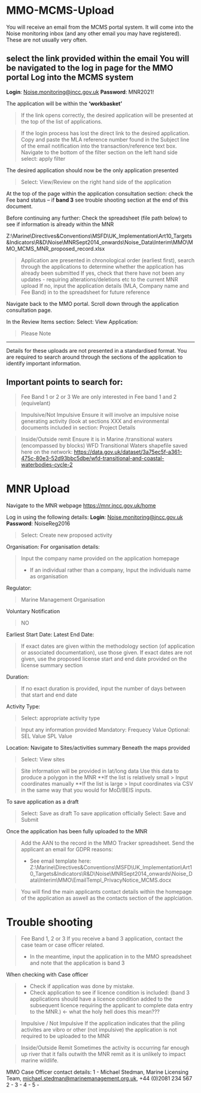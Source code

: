 MMO-MCMS-Upload
===

You will receive an email from the MCMS portal system.
It will come into the Noise monitoring inbox (and any other email you may have registered).
These are not usually very often.

select the link provided within the email
You will be navigated to the log in page for the MMO portal
Log into the MCMS system
---
**Login**: Noise.monitoring@jncc.gov.uk
**Password**: MNR2021!

The application will be within the **‘workbasket’**
> If the link opens correctly, the desired application will be presented at the top of the list of applications.

> If the login process has lost the direct link to the desired application.
Copy and paste the MLA reference number found in the Subject line of the email notification into the transaction/reference text box.
Navigate to the bottom of the filter section on the left hand side 
> select: apply filter

The desired application should now be the only application presented
> Select: View/Review on the right hand side of the application

At the top of the page within the application consultation section: 
check the Fee band status – if **band 3** see trouble shooting section at the end of this document.

Before continuing any further:
Check the spreadsheet (file path below) to see if information is already within the MNR

Z:\Marine\Directives&Conventions\MSFD\UK_Implementation\Art10_Targets&Indicators\R&D\Noise\MNRSept2014_onwards\Noise_Data\Interim\MMO\MMO_MCMS_MNR_proposed_record.xlsx

> Application are presented in chronological order (earliest first), search through the applications to determine whether the application has already been submitted
> If yes, check that there have not been any updates - requiring alterations/deletions etc to the current MNR upload
> If no, input the application details (MLA, Company name and Fee Band) in to the spreadsheet for future reference 

Navigate back to the MMO portal.
Scroll down through the application consultation page. 

In the Review Items section:
Select: View Application:

> Please Note
---
Details for these uploads are not presented in a standardised format.
You are required to search around through the sections of the application to identify important information.

Important points to search for:
---

> Fee Band 1 or 2 or 3
> We are only interested in Fee band 1 and 2 (equivelant)

> Impulsive/Not Impulsive
> Ensure it will involve an impulsive noise generating activity (look at sections XXX and environmental documents included in section: Project Details

> Inside/Outside remit
> Ensure it is in Marine /transitional waters (encompassed by blocks) 
WFD Transitional Waters shapefile saved here on the network: 
https://data.gov.uk/dataset/3a75ec5f-a361-475c-80e3-52d93bbc5dbe/wfd-transitional-and-coastal-waterbodies-cycle-2

MNR Upload
===

Navigate to the MNR webpage
https://mnr.jncc.gov.uk/home

Log in using the following details:
**Login**: Noise.monitoring@jncc.gov.uk
**Password**: NoiseReg2016

> Select: Create new proposed activity

Organisation: 
For organisation details:
> Input the company name provided on the application homepage 
>-	If an individual rather than a company, Input the individuals name as organisation

Regulator:
> Marine Management Organisation 

Voluntary Notification
> NO

Earliest Start Date:
Latest End Date:
> If exact dates are given within the methodology section (of application or associated documentation), use those given.
> If exact dates are not given, use the proposed license start and end date provided on the license summary section

Duration:
> If no exact duration is provided, input the number of days between that start and end date

Activity Type:
> Select: appropriate activity type

> Input any information provided
> Mandatory: Frequecy Value
> Optional: SEL Value SPL Value

Location:
Navigate to Sites/activities summary
Beneath the maps provided 
> Select: View sites

> Site information will be provided in lat/long data
Use this data to produce a polygon in the MNR
**If the list is relatively small > Input coordinates manually
**If the list is large > Input coordinates via CSV in the same way that you would for MoD/BEIS inputs.

To save application as a draft
> Select: Save as draft
To save application officially
> Select: Save and Submit

Once the application has been fully uploaded to the MNR
> Add the AAN to the record in the MMO Tracker spreadsheet.
> Send the applicant an email for GDPR reasons:
>- See email template here:
Z:\Marine\Directives&Conventions\MSFD\UK_Implementation\Art10_Targets&Indicators\R&D\Noise\MNRSept2014_onwards\Noise_Data\Interim\MMO\EmailTempl_PrivacyNotice_MCMS.docx

> You will find the main applicants contact details within the homepage of the application as aswell as the contacts section of the applciation.


Trouble shooting
===

> Fee Band 1, 2 or 3
If you receive a band 3 application, contact the case team or case officer related.
>- In the meantime, input the application in to the MMO spreadsheet and note that the application is band 3

When checking with Case officer
>-	Check if application was done by mistake.
>-	Check application to see if licence condition is included: 
(band 3 applications should have a licence condition added to the subsequent licence requiring the applicant to complete data entry to the MNR.) <- what the holy hell does this mean???

> Impulsive / Not Impulsive
> If the application indicates that the piling activites are vibro or other (not impulsive) the application is not required to be uploaded to the MNR

> Inside/Outside Remit
> Sometimes the activity is occurring far enough up river that it falls outwith the MNR remit as it is unlikely to impact marine wildlife.

MMO Case Officer contact details:
1 - Michael Stedman, Marine Licensing Team, michael.stedman@marinemanagement.org.uk, +44 (0)2081 234 567
2 - 
3 - 
4 - 
5 - 
